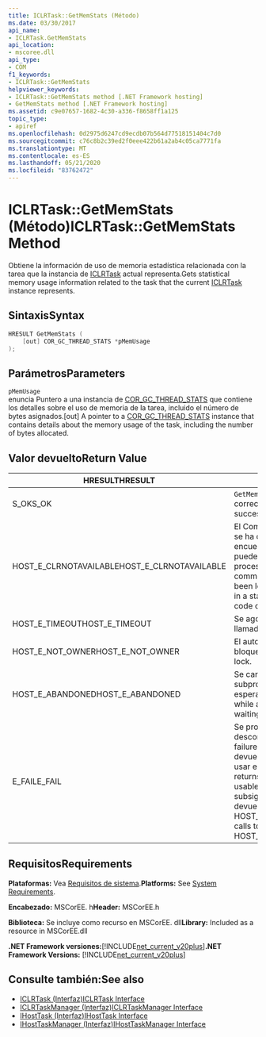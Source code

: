 ```yaml
---
title: ICLRTask::GetMemStats (Método)
ms.date: 03/30/2017
api_name:
- ICLRTask.GetMemStats
api_location:
- mscoree.dll
api_type:
- COM
f1_keywords:
- ICLRTask::GetMemStats
helpviewer_keywords:
- ICLRTask::GetMemStats method [.NET Framework hosting]
- GetMemStats method [.NET Framework hosting]
ms.assetid: c9e07657-1682-4c30-a336-f8658ff1a125
topic_type:
- apiref
ms.openlocfilehash: 0d2975d6247cd9ecdb07b564d77518151404c7d0
ms.sourcegitcommit: c76c8b2c39ed2f0eee422b61a2ab4c05ca7771fa
ms.translationtype: MT
ms.contentlocale: es-ES
ms.lasthandoff: 05/21/2020
ms.locfileid: "83762472"
---
```

# <a name="iclrtaskgetmemstats-method"></a><span data-ttu-id="936a2-102">ICLRTask::GetMemStats (Método)</span><span class="sxs-lookup"><span data-stu-id="936a2-102">ICLRTask::GetMemStats Method</span></span>
<span data-ttu-id="936a2-103">Obtiene la información de uso de memoria estadística relacionada con la tarea que la instancia de [ICLRTask](iclrtask-interface.md) actual representa.</span><span class="sxs-lookup"><span data-stu-id="936a2-103">Gets statistical memory usage information related to the task that the current [ICLRTask](iclrtask-interface.md) instance represents.</span></span>  
  
## <a name="syntax"></a><span data-ttu-id="936a2-104">Sintaxis</span><span class="sxs-lookup"><span data-stu-id="936a2-104">Syntax</span></span>  
  
```cpp  
HRESULT GetMemStats (  
    [out] COR_GC_THREAD_STATS *pMemUsage  
);  
```  
  
## <a name="parameters"></a><span data-ttu-id="936a2-105">Parámetros</span><span class="sxs-lookup"><span data-stu-id="936a2-105">Parameters</span></span>  
 `pMemUsage`  
 <span data-ttu-id="936a2-106">enuncia Puntero a una instancia de [COR_GC_THREAD_STATS](cor-gc-thread-stats-structure.md) que contiene los detalles sobre el uso de memoria de la tarea, incluido el número de bytes asignados.</span><span class="sxs-lookup"><span data-stu-id="936a2-106">[out] A pointer to a [COR_GC_THREAD_STATS](cor-gc-thread-stats-structure.md) instance that contains details about the memory usage of the task, including the number of bytes allocated.</span></span>  
  
## <a name="return-value"></a><span data-ttu-id="936a2-107">Valor devuelto</span><span class="sxs-lookup"><span data-stu-id="936a2-107">Return Value</span></span>  
  
|<span data-ttu-id="936a2-108">HRESULT</span><span class="sxs-lookup"><span data-stu-id="936a2-108">HRESULT</span></span>|<span data-ttu-id="936a2-109">Descripción</span><span class="sxs-lookup"><span data-stu-id="936a2-109">Description</span></span>|  
|-------------|-----------------|  
|<span data-ttu-id="936a2-110">S_OK</span><span class="sxs-lookup"><span data-stu-id="936a2-110">S_OK</span></span>|<span data-ttu-id="936a2-111">`GetMemStats`se devolvió correctamente.</span><span class="sxs-lookup"><span data-stu-id="936a2-111">`GetMemStats` returned successfully.</span></span>|  
|<span data-ttu-id="936a2-112">HOST_E_CLRNOTAVAILABLE</span><span class="sxs-lookup"><span data-stu-id="936a2-112">HOST_E_CLRNOTAVAILABLE</span></span>|<span data-ttu-id="936a2-113">El Common Language Runtime (CLR) no se ha cargado en un proceso o el CLR se encuentra en un estado en el que no puede ejecutar código administrado ni procesar la llamada correctamente.</span><span class="sxs-lookup"><span data-stu-id="936a2-113">The common language runtime (CLR) has not been loaded into a process, or the CLR is in a state in which it cannot run managed code or process the call successfully.</span></span>|  
|<span data-ttu-id="936a2-114">HOST_E_TIMEOUT</span><span class="sxs-lookup"><span data-stu-id="936a2-114">HOST_E_TIMEOUT</span></span>|<span data-ttu-id="936a2-115">Se agotó el tiempo de espera de la llamada.</span><span class="sxs-lookup"><span data-stu-id="936a2-115">The call timed out.</span></span>|  
|<span data-ttu-id="936a2-116">HOST_E_NOT_OWNER</span><span class="sxs-lookup"><span data-stu-id="936a2-116">HOST_E_NOT_OWNER</span></span>|<span data-ttu-id="936a2-117">El autor de la llamada no posee el bloqueo.</span><span class="sxs-lookup"><span data-stu-id="936a2-117">The caller does not own the lock.</span></span>|  
|<span data-ttu-id="936a2-118">HOST_E_ABANDONED</span><span class="sxs-lookup"><span data-stu-id="936a2-118">HOST_E_ABANDONED</span></span>|<span data-ttu-id="936a2-119">Se canceló un evento mientras un subproceso o fibra bloqueados estaba esperando en él.</span><span class="sxs-lookup"><span data-stu-id="936a2-119">An event was canceled while a blocked thread or fiber was waiting on it.</span></span>|  
|<span data-ttu-id="936a2-120">E_FAIL</span><span class="sxs-lookup"><span data-stu-id="936a2-120">E_FAIL</span></span>|<span data-ttu-id="936a2-121">Se produjo un error grave desconocido.</span><span class="sxs-lookup"><span data-stu-id="936a2-121">An unknown catastrophic failure occurred.</span></span> <span data-ttu-id="936a2-122">Cuando un método devuelve E_FAIL, CLR ya no se puede usar en el proceso.</span><span class="sxs-lookup"><span data-stu-id="936a2-122">When a method returns E_FAIL, the CLR is no longer usable within the process.</span></span> <span data-ttu-id="936a2-123">Las llamadas subsiguientes a métodos de hospedaje devuelven HOST_E_CLRNOTAVAILABLE.</span><span class="sxs-lookup"><span data-stu-id="936a2-123">Subsequent calls to hosting methods return HOST_E_CLRNOTAVAILABLE.</span></span>|  
  
## <a name="requirements"></a><span data-ttu-id="936a2-124">Requisitos</span><span class="sxs-lookup"><span data-stu-id="936a2-124">Requirements</span></span>  
 <span data-ttu-id="936a2-125">**Plataformas:** Vea [Requisitos de sistema](../../get-started/system-requirements.md).</span><span class="sxs-lookup"><span data-stu-id="936a2-125">**Platforms:** See [System Requirements](../../get-started/system-requirements.md).</span></span>  
  
 <span data-ttu-id="936a2-126">**Encabezado:** MSCorEE. h</span><span class="sxs-lookup"><span data-stu-id="936a2-126">**Header:** MSCorEE.h</span></span>  
  
 <span data-ttu-id="936a2-127">**Biblioteca:** Se incluye como recurso en MSCorEE. dll</span><span class="sxs-lookup"><span data-stu-id="936a2-127">**Library:** Included as a resource in MSCorEE.dll</span></span>  
  
 <span data-ttu-id="936a2-128">**.NET Framework versiones:**[!INCLUDE[net_current_v20plus](../../../../includes/net-current-v20plus-md.md)]</span><span class="sxs-lookup"><span data-stu-id="936a2-128">**.NET Framework Versions:** [!INCLUDE[net_current_v20plus](../../../../includes/net-current-v20plus-md.md)]</span></span>  
  
## <a name="see-also"></a><span data-ttu-id="936a2-129">Consulte también:</span><span class="sxs-lookup"><span data-stu-id="936a2-129">See also</span></span>

- [<span data-ttu-id="936a2-130">ICLRTask (Interfaz)</span><span class="sxs-lookup"><span data-stu-id="936a2-130">ICLRTask Interface</span></span>](iclrtask-interface.md)
- [<span data-ttu-id="936a2-131">ICLRTaskManager (Interfaz)</span><span class="sxs-lookup"><span data-stu-id="936a2-131">ICLRTaskManager Interface</span></span>](iclrtaskmanager-interface.md)
- [<span data-ttu-id="936a2-132">IHostTask (Interfaz)</span><span class="sxs-lookup"><span data-stu-id="936a2-132">IHostTask Interface</span></span>](ihosttask-interface.md)
- [<span data-ttu-id="936a2-133">IHostTaskManager (Interfaz)</span><span class="sxs-lookup"><span data-stu-id="936a2-133">IHostTaskManager Interface</span></span>](ihosttaskmanager-interface.md)
